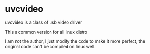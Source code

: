 uvcvideo
========

uvcvideo is a class of usb video driver

This a common version for all linux distro

I am not the author, I just modify the code to make it more perfect, the original code can't be compiled on linux well.
